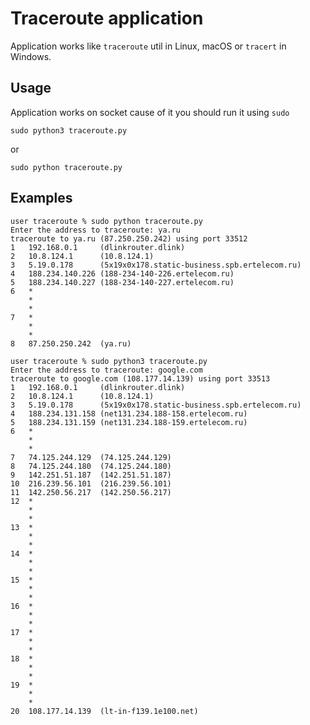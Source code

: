 # Traceroute application

Application works like `traceroute` util in Linux, macOS or `tracert` in Windows.

## Usage 
Application works on socket cause of it you should run it using `sudo`
```shell
sudo python3 traceroute.py
```
or
```shell
sudo python traceroute.py
```

## Examples
```shell
user traceroute % sudo python traceroute.py
Enter the address to traceroute: ya.ru
traceroute to ya.ru (87.250.250.242) using port 33512
1   192.168.0.1     (dlinkrouter.dlink)
2   10.8.124.1      (10.8.124.1)
3   5.19.0.178      (5x19x0x178.static-business.spb.ertelecom.ru)
4   188.234.140.226 (188-234-140-226.ertelecom.ru)
5   188.234.140.227 (188-234-140-227.ertelecom.ru)
6   *
    *
    *
7   *
    *
    *
8   87.250.250.242  (ya.ru)
```

```shell
user traceroute % sudo python3 traceroute.py
Enter the address to traceroute: google.com
traceroute to google.com (108.177.14.139) using port 33513
1   192.168.0.1     (dlinkrouter.dlink)
2   10.8.124.1      (10.8.124.1)
3   5.19.0.178      (5x19x0x178.static-business.spb.ertelecom.ru)
4   188.234.131.158 (net131.234.188-158.ertelecom.ru)
5   188.234.131.159 (net131.234.188-159.ertelecom.ru)
6   *
    *
    *
7   74.125.244.129  (74.125.244.129)
8   74.125.244.180  (74.125.244.180)
9   142.251.51.187  (142.251.51.187)
10  216.239.56.101  (216.239.56.101)
11  142.250.56.217  (142.250.56.217)
12  *
    *
    *
13  *
    *
    *
14  *
    *
    *
15  *
    *
    *
16  *
    *
    *
17  *
    *
    *
18  *
    *
    *
19  *
    *
    *
20  108.177.14.139  (lt-in-f139.1e100.net)
```